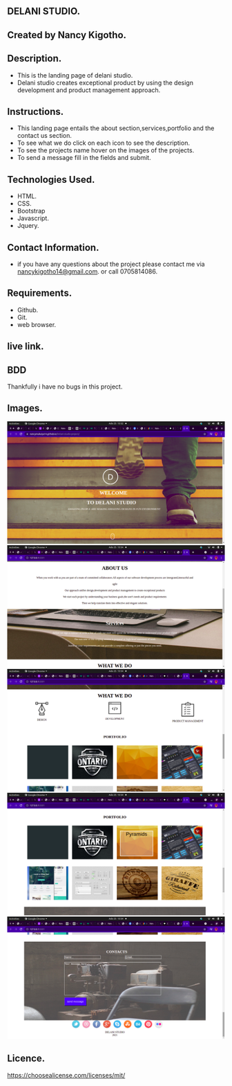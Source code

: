 ## DELANI STUDIO.
## Created by Nancy Kigotho.
## Description.
* This is the landing page of delani studio.
* Delani studio creates exceptional product by using the design development and product management approach.
## Instructions.
* This landing page entails the about section,services,portfolio and the contact us section.
* To see what we do click on each icon to see the description.
* To see the projects name hover on the images of the projects.
* To send a message fill in the fields and submit.
## Technologies Used.
* HTML.
* CSS.
* Bootstrap
* Javascript.
* Jquery.
## Contact Information.
* if you have any questions about the project please contact me via nancykigotho14@gmail.com.
or call 0705814086.
## Requirements.
* Github.
* Git.
* web browser.
## live link.

## BDD
Thankfully i have no bugs in this project.

## Images.
<img src="./assets/1.png">
<img src="./assets/2.png">
<img src="./assets/3.png">
<img src="./assets/5.png">
<img src="./assets/6.png">

## Licence.
https://choosealicense.com/licenses/mit/
